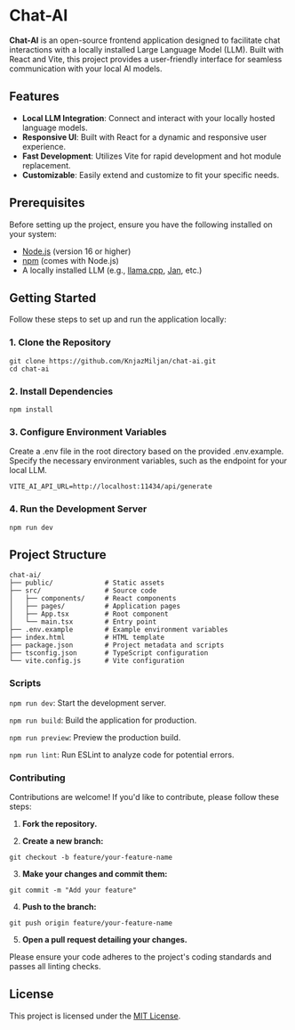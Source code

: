 # Chat-AI

**Chat-AI** is an open-source frontend application designed to facilitate chat interactions with a locally installed Large Language Model (LLM). Built with React and Vite, this project provides a user-friendly interface for seamless communication with your local AI models.

## Features

- **Local LLM Integration**: Connect and interact with your locally hosted language models.
- **Responsive UI**: Built with React for a dynamic and responsive user experience.
- **Fast Development**: Utilizes Vite for rapid development and hot module replacement.
- **Customizable**: Easily extend and customize to fit your specific needs.

## Prerequisites

Before setting up the project, ensure you have the following installed on your system:

- [Node.js](https://nodejs.org/) (version 16 or higher)
- [npm](https://www.npmjs.com/) (comes with Node.js)
- A locally installed LLM (e.g., [llama.cpp](https://github.com/ggerganov/llama.cpp), [Jan](https://github.com/menloresearch/jan), etc.)

## Getting Started

Follow these steps to set up and run the application locally:

### 1. Clone the Repository

```
git clone https://github.com/KnjazMiljan/chat-ai.git
cd chat-ai
```

### 2. Install Dependencies
```
npm install
```
### 3. Configure Environment Variables
Create a .env file in the root directory based on the provided .env.example. Specify the necessary environment variables, such as the endpoint for your local LLM.
```
VITE_AI_API_URL=http://localhost:11434/api/generate
```
### 4. Run the Development Server
```
npm run dev
```

## Project Structure

```
chat-ai/
├── public/             # Static assets
├── src/                # Source code
│   ├── components/     # React components
│   ├── pages/          # Application pages
│   ├── App.tsx         # Root component
│   └── main.tsx        # Entry point
├── .env.example        # Example environment variables
├── index.html          # HTML template
├── package.json        # Project metadata and scripts
├── tsconfig.json       # TypeScript configuration
└── vite.config.js      # Vite configuration
```

### Scripts
`npm run dev`: Start the development server.

`npm run build`: Build the application for production.

`npm run preview`: Preview the production build.

`npm run lint`: Run ESLint to analyze code for potential errors.

### Contributing

Contributions are welcome! If you'd like to contribute, please follow these steps:

1. **Fork the repository.**

2. **Create a new branch:**

```
git checkout -b feature/your-feature-name
```
3. **Make your changes and commit them:**

```
git commit -m "Add your feature"
```
4. **Push to the branch:**
```
git push origin feature/your-feature-name
```
5. **Open a pull request detailing your changes.**

Please ensure your code adheres to the project's coding standards and passes all linting checks.

## License

This project is licensed under the [MIT License](LICENSE).